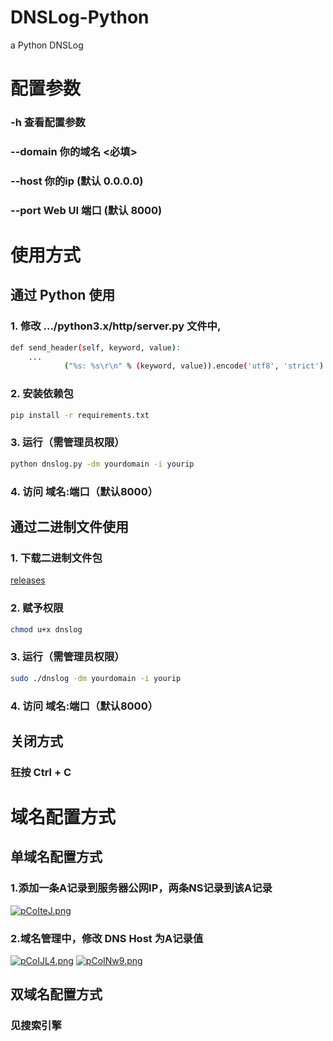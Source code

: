 # DNSLog-Python
a Python DNSLog 


# 配置参数
### -h 查看配置参数
### -\-domain 你的域名 <必填>
### -\-host 你的ip (默认 0.0.0.0)
### -\-port Web UI 端口 (默认 8000)


# 使用方式
## 通过 Python 使用
### 1. 修改 .../python3.x/http/server.py 文件中,
```bash
def send_header(self, keyword, value):
    ...
            ("%s: %s\r\n" % (keyword, value)).encode('utf8', 'strict') # 将 latin-1 修改为 utf8
```
### 2. 安装依赖包
```bash
pip install -r requirements.txt
```
### 3. 运行（需管理员权限）
```bash
python dnslog.py -dm yourdomain -i yourip        
```
### 4. 访问 域名:端口（默认8000）

## 通过二进制文件使用
### 1. 下载二进制文件包 
[releases](https://github.com/nek0us/DNSLog-Python/releases)
### 2. 赋予权限
```bash
chmod u+x dnslog
```
### 3. 运行（需管理员权限）
```bash
sudo ./dnslog -dm yourdomain -i yourip        
```
### 4. 访问 域名:端口（默认8000）

## 关闭方式
### 狂按 Ctrl + C 


# 域名配置方式
## 单域名配置方式
### 1.添加一条A记录到服务器公网IP，两条NS记录到该A记录
[![pCoIteJ.png](https://s1.ax1x.com/2023/07/17/pCoIteJ.png)](https://imgse.com/i/pCoIteJ)
### 2.域名管理中，修改 DNS Host 为A记录值
[![pCoIJL4.png](https://s1.ax1x.com/2023/07/17/pCoIJL4.png)](https://imgse.com/i/pCoIJL4)
[![pCoINw9.png](https://s1.ax1x.com/2023/07/17/pCoINw9.png)](https://imgse.com/i/pCoINw9)
## 双域名配置方式
### 见搜索引擎
